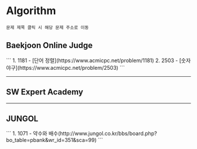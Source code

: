 # Algorithm
```
문제 제목 클릭 시 해당 문제 주소로 이동
```
<h2>Baekjoon Online Judge  </h2>
```
1. 1181 - [단어 정렬](https://www.acmicpc.net/problem/1181)
2. 2503 - [숫자 야구](https://www.acmicpc.net/problem/2503)
```
<hr/>
<h2>SW Expert Academy</h2>
<hr/>
<h2>JUNGOL  </h2>
```
1. 1071 - 약수와 배수(http://www.jungol.co.kr/bbs/board.php?bo_table=pbank&wr_id=351&sca=99)
```
